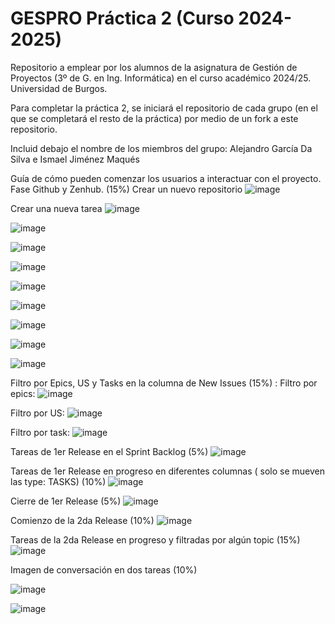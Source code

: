 # GESPRO Práctica 2 (Curso 2024-2025)
Repositorio a emplear por los alumnos de la asignatura de Gestión de Proyectos (3º de G. en Ing. Informática) en el curso académico 2024/25. Universidad de Burgos.

Para completar la práctica 2, se iniciará el repositorio de cada grupo (en el que se completará el resto de la práctica) por medio de un fork a este repositorio.

Incluid debajo el nombre de los miembros del grupo:
Alejandro García Da Silva e Ismael Jiménez Maqués


Guía de cómo pueden comenzar los usuarios a interactuar con el proyecto. Fase Github y Zenhub. (15%)
Crear un nuevo repositorio
![image](https://github.com/user-attachments/assets/50f7a046-bdf6-40a5-8cb4-105e5b8fb938)

Crear una nueva tarea
![image](https://github.com/user-attachments/assets/870dea7e-6675-47da-b23f-f0b42cf5fdfa)

![image](https://github.com/user-attachments/assets/061a8809-a033-438f-9502-e5f4c865a0aa)

![image](https://github.com/user-attachments/assets/3882e2a5-cb17-49db-849e-039be44b4806)

![image](https://github.com/user-attachments/assets/eeeab060-1745-4632-9400-d8c91b7a9fde)

![image](https://github.com/user-attachments/assets/ff2759db-f48d-45ba-9c55-ed3ab7ae7f90)

![image](https://github.com/user-attachments/assets/8b9dc32a-1003-4237-a5bc-f68e69843915)

![image](https://github.com/user-attachments/assets/f37b78a1-0718-469c-a6c2-200d60c21514)

![image](https://github.com/user-attachments/assets/486244c8-d66d-456d-adb0-76e47b14b063)

![image](https://github.com/user-attachments/assets/e2cd7460-b57d-4b42-8fd5-5879103da850)




Filtro por Epics, US y Tasks en la columna de New Issues (15%) :
Filtro por epics:
![image](https://github.com/user-attachments/assets/a161b2cb-1923-4ceb-ab43-4698071e9138)

Filtro por US:
![image](https://github.com/user-attachments/assets/de6b6897-14e0-49a2-b959-6114bfc004a7)

Filtro por task:
![image](https://github.com/user-attachments/assets/912ddaf6-b9dd-4ee8-bee6-4d1ee257c76e)

Tareas de 1er Release en el Sprint Backlog (5%)
![image](https://github.com/user-attachments/assets/d8606b94-24e3-4477-b5cf-dc1e88a29dda)


Tareas de 1er Release en progreso en diferentes columnas ( solo se mueven las type: TASKS) (10%)
![image](https://github.com/user-attachments/assets/3ee35c9d-6bc6-49c6-9be8-af9a27731889)

Cierre de 1er Release (5%)
![image](https://github.com/user-attachments/assets/f9657b99-9a2a-49d7-b823-ce2dd6b3c2ca)


Comienzo de la 2da Release (10%)
![image](https://github.com/user-attachments/assets/1d85f40a-461b-48aa-babc-922dd075cef0)


Tareas de la 2da Release en progreso y filtradas por algún topic (15%)
![image](https://github.com/user-attachments/assets/4891118e-1992-4245-9564-475c30f162f1)


Imagen de conversación en dos tareas (10%)

![image](https://github.com/user-attachments/assets/cbe29827-971f-4a66-b563-fecc486fbb23)

![image](https://github.com/user-attachments/assets/f1b59bc3-0b9a-4e64-a864-d1b08e27af14)









